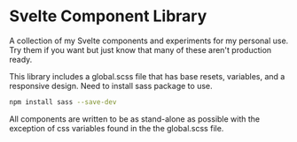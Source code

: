 # Svelte Component Library

A collection of my Svelte components and experiments for my personal use. Try them if you want but just know that many of these aren't production ready.

This library includes a global.scss file that has base resets, variables, and a responsive design. Need to install sass package to use.

```bash
npm install sass --save-dev
```

All components are written to be as stand-alone as possible with the exception of css variables found in the the global.scss file.
